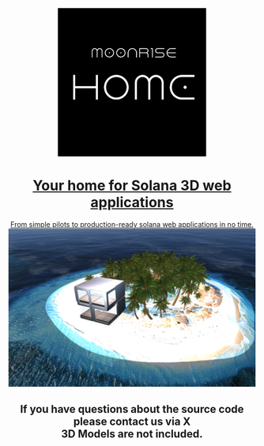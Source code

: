 <div align="center">
  <a href="https://moonrise.com" target="_blank">
  <picture>
   <img alt="Moonrise" src="https://raw.githubusercontent.com/MoonriseHome/MoonriseHome/refs/heads/main/homeLOGO2jpg.jpg" width="300" />
  </picture>
  </a>
  <a href="https://moonrise.com" target="_blank">
  </div>



<h1 align="center">
Your home for Solana 3D web applications
</h1>

<div align="center">
From simple pilots to production-ready solana web applications in no time. <br />
</div>

<div align="center">
  <picture> 
   <img alt="Moonrise" src="https://raw.githubusercontent.com/MoonriseHome/MoonriseHome/refs/heads/main/HomeScreenshot.png" width="500" />
  </picture>
  </a>
</div>
<h2 align="center">
If you have questions about the source code please contact us via X <br />
3D Models are not included.
</h2>
<!---
MoonriseHome/MoonriseHome is a ✨ special ✨ repository because its `README.md` (this file) appears on your GitHub profile.
You can click the Preview link to take a look at your changes.
--->
